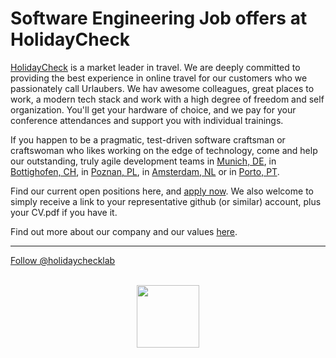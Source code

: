# Software Engineering Job offers at HolidayCheck

[HolidayCheck](http://www.holidaycheck.de/) is a market leader in travel. We are deeply committed to providing the best experience in online travel for our customers who we passionately call Urlaubers. We hav awesome colleagues, great places to work, a modern tech stack and work with a high degree of freedom and self organization. You'll get your hardware of choice, and we pay for your conference attendances and support you with individual trainings.

If you happen to be a pragmatic, test-driven software craftsman or craftswoman who likes working on the edge of technology, come and help our outstanding, truly agile development teams in [Munich, DE](https://goo.gl/maps/2KKGh), in [Bottighofen, CH](https://goo.gl/maps/X7bZ3), in [Poznan, PL](https://goo.gl/maps/AiHKJ), in [Amsterdam, NL](https://goo.gl/maps/AJHpM3yYUzL2) or in [Porto, PT](https://goo.gl/maps/ehLqHrGEEzH2).

Find our current open positions here, and [apply now](mailto:careers@holidaycheck.com). We also welcome to simply receive a link to your representative github (or similar) account, plus your CV.pdf if you have it.

Find out more about our company and our values [here](https://www.holidaycheckgroup.com/career/?lang=en/#benefits).

-----

<a href="https://twitter.com/holidaychecklab" class="twitter-follow-button" data-show-count="false">Follow @holidaychecklab</a><script async src="//platform.twitter.com/widgets.js" charset="utf-8"></script>
<br><br>
<div style="text-align:center">
  <img src="https://pbs.twimg.com/profile_images/639743980868009985/wQp2YC7Z.png" height="100">
</div>
